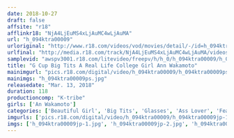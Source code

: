 ```yaml
---
date: 2018-10-27
draft: false
affsite: "r18"
afflinkr18: "NjA4LjEuMS4xLjAuMC4wLjAuMA"
url: "h_094ktra00009"
urloriginal: "http://www.r18.com/videos/vod/movies/detail/-/id=h_094ktra00009"
urlfinal: "http://media.r18.com/track/NjA4LjEuMS4xLjAuMC4wLjAuMA/videos/vod/movies/detail/-/id=h_094ktra00009"
samplevid: "awspv3001.r18.com/litevideo/freepv/h/h_0/h_094ktra00009/h_094ktra00009_dmb_w.mp4"
title: "G Cup Big Tits A Real Life College Girl Ann Wakamoto"
mainimgurl: "pics.r18.com/digital/video/h_094ktra00009/h_094ktra00009ps.jpg"
mainimgs: "h_094ktra00009ps.jpg"
releasedate: "Mar. 13, 2018"
duration: 118
productioncomp: "K-tribe"
girls: ['An Wakamoto']
categories: ['Beautiful Girl', 'Big Tits', 'Glasses', 'Ass Lover', 'Featured Actress', 'Hi-Def']
imgurls: ['pics.r18.com/digital/video/h_094ktra00009/h_094ktra00009jp-1.jpg', 'pics.r18.com/digital/video/h_094ktra00009/h_094ktra00009jp-2.jpg', 'pics.r18.com/digital/video/h_094ktra00009/h_094ktra00009jp-3.jpg', 'pics.r18.com/digital/video/h_094ktra00009/h_094ktra00009jp-4.jpg', 'pics.r18.com/digital/video/h_094ktra00009/h_094ktra00009jp-5.jpg', 'pics.r18.com/digital/video/h_094ktra00009/h_094ktra00009jp-6.jpg', 'pics.r18.com/digital/video/h_094ktra00009/h_094ktra00009jp-7.jpg', 'pics.r18.com/digital/video/h_094ktra00009/h_094ktra00009jp-8.jpg', 'pics.r18.com/digital/video/h_094ktra00009/h_094ktra00009jp-9.jpg', 'pics.r18.com/digital/video/h_094ktra00009/h_094ktra00009jp-10.jpg', 'pics.r18.com/digital/video/h_094ktra00009/h_094ktra00009jp-11.jpg', 'pics.r18.com/digital/video/h_094ktra00009/h_094ktra00009jp-12.jpg', 'pics.r18.com/digital/video/h_094ktra00009/h_094ktra00009jp-13.jpg', 'pics.r18.com/digital/video/h_094ktra00009/h_094ktra00009jp-14.jpg', 'pics.r18.com/digital/video/h_094ktra00009/h_094ktra00009jp-15.jpg', 'pics.r18.com/digital/video/h_094ktra00009/h_094ktra00009jp-16.jpg', 'pics.r18.com/digital/video/h_094ktra00009/h_094ktra00009jp-17.jpg', 'pics.r18.com/digital/video/h_094ktra00009/h_094ktra00009jp-18.jpg', 'pics.r18.com/digital/video/h_094ktra00009/h_094ktra00009jp-19.jpg', 'pics.r18.com/digital/video/h_094ktra00009/h_094ktra00009jp-20.jpg']
imgs: ['h_094ktra00009jp-1.jpg', 'h_094ktra00009jp-2.jpg', 'h_094ktra00009jp-3.jpg', 'h_094ktra00009jp-4.jpg', 'h_094ktra00009jp-5.jpg', 'h_094ktra00009jp-6.jpg', 'h_094ktra00009jp-7.jpg', 'h_094ktra00009jp-8.jpg', 'h_094ktra00009jp-9.jpg', 'h_094ktra00009jp-10.jpg', 'h_094ktra00009jp-11.jpg', 'h_094ktra00009jp-12.jpg', 'h_094ktra00009jp-13.jpg', 'h_094ktra00009jp-14.jpg', 'h_094ktra00009jp-15.jpg', 'h_094ktra00009jp-16.jpg', 'h_094ktra00009jp-17.jpg', 'h_094ktra00009jp-18.jpg', 'h_094ktra00009jp-19.jpg', 'h_094ktra00009jp-20.jpg']
---
```

